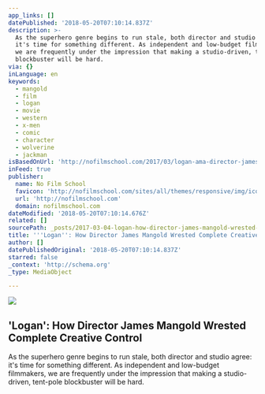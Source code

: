 ```yaml
---
app_links: []
datePublished: '2018-05-20T07:10:14.837Z'
description: >-
  As the superhero genre begins to run stale, both director and studio agree:
  it's time for something different. As independent and low-budget filmmakers,
  we are frequently under the impression that making a studio-driven, tent-pole
  blockbuster will be hard.
via: {}
inLanguage: en
keywords:
  - mangold
  - film
  - logan
  - movie
  - western
  - x-men
  - comic
  - character
  - wolverine
  - jackman
isBasedOnUrl: 'http://nofilmschool.com/2017/03/logan-ama-director-james-mangold'
inFeed: true
publisher:
  name: No Film School
  favicon: 'http://nofilmschool.com/sites/all/themes/responsive/img/icons/favicon.ico'
  url: 'http://nofilmschool.com'
  domain: nofilmschool.com
dateModified: '2018-05-20T07:10:14.676Z'
related: []
sourcePath: _posts/2017-03-04-logan-how-director-james-mangold-wrested-complete-creativ.md
title: '''Logan'': How Director James Mangold Wrested Complete Creative Control'
author: []
datePublishedOriginal: '2018-05-20T07:10:14.837Z'
starred: false
_context: 'http://schema.org'
_type: MediaObject

---
```

<article style=""><img src="https://imgflo.herokuapp.com/graph/2b2431f8e7ba7b0/7bd41ccc6b407959fac1287e320a74ab/noop.jpg?input=http%3A%2F%2Fnofilmschool.com%2Fsites%2Fdefault%2Ffiles%2Fstyles%2Ffacebook%2Fpublic%2Flogan_0.jpg%3Fitok%3D1QoXp3VO" /><h1>'Logan': How Director James Mangold Wrested Complete Creative Control</h1><p>As the superhero genre begins to run stale, both director and studio agree: it's time for something different. As independent and low-budget filmmakers, we are frequently under the impression that making a studio-driven, tent-pole blockbuster will be hard.</p></article>
